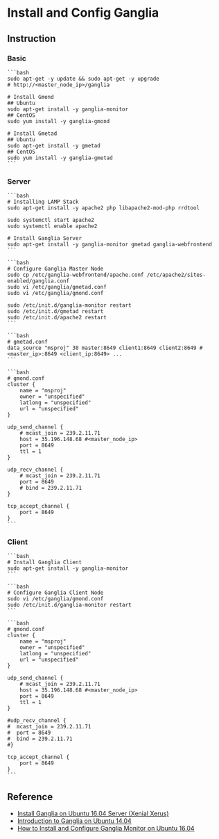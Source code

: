 # Install and Config Ganglia

## Instruction
### Basic

	```bash
	sudo apt-get -y update && sudo apt-get -y upgrade
	# http://<master_node_ip>/ganglia
	
	# Install Gmond
	## Ubuntu
	sudo apt-get install -y ganglia-monitor
	## CentOS
	sudo yum install -y ganglia-gmond

	# Install Gmetad
	## Ubuntu
	sudo apt-get install -y gmetad
	## CentOS
	sudo yum install -y ganglia-gmetad
	```


### Server

	```bash
	# Installing LAMP Stack
	sudo apt-get install -y apache2 php libapache2-mod-php rrdtool
	
	sudo systemctl start apache2 
	sudo systemctl enable apache2
	
	# Install Ganglia Server
	sudo apt-get install -y ganglia-monitor gmetad ganglia-webfrontend
	```
	
	```bash
	# Configure Ganglia Master Node
	sudo cp /etc/ganglia-webfrontend/apache.conf /etc/apache2/sites-enabled/ganglia.conf
	sudo vi /etc/ganglia/gmetad.conf
	sudo vi /etc/ganglia/gmond.conf
	
	sudo /etc/init.d/ganglia-monitor restart
	sudo /etc/init.d/gmetad restart
	sudo /etc/init.d/apache2 restart
	```
	
	```bash
	# gmetad.conf
	data_source "msproj" 30 master:8649 client1:8649 client2:8649 #<master_ip>:8649 <client_ip:8649> ...
	```
	
	```bash
	# gmond.conf
	cluster {
		name = "msproj"
		owner = "unspecified"
		latlong = "unspecified"
		url = "unspecified"
	}
	
	udp_send_channel {
		# mcast_join = 239.2.11.71
		host = 35.196.148.68 #<master_node_ip>
		port = 8649
		ttl = 1
	}
	
	udp_recv_channel {
		# mcast_join = 239.2.11.71
		port = 8649
		# bind = 239.2.11.71
	}
	
	tcp_accept_channel { 
		port = 8649 
	}
	```
	
### Client

	```bash
	# Install Ganglia Client
	sudo apt-get install -y ganglia-monitor
	```

	```bash
	# Configure Ganglia Client Node
	sudo vi /etc/ganglia/gmond.conf
	sudo /etc/init.d/ganglia-monitor restart
	```

	```bash
	# gmond.conf
	cluster {
		name = "msproj"
		owner = "unspecified"
		latlong = "unspecified"
		url = "unspecified"
	}
	
	udp_send_channel {
		# mcast_join = 239.2.11.71
		host = 35.196.148.68 #<master_node_ip>
		port = 8649
		ttl = 1
	}
	
	#udp_recv_channel {
	#  mcast_join = 239.2.11.71
	#  port = 8649
	#  bind = 239.2.11.71
	#}

	tcp_accept_channel { 
		port = 8649 
	}
	```

## Reference
- [Install Ganglia on Ubuntu 16.04 Server (Xenial Xerus)](http://www.ubuntugeek.com/install-ganglia-on-ubuntu-16-04-server-xenial-xerus.html)
- [Introduction to Ganglia on Ubuntu 14.04](https://www.digitalocean.com/community/tutorials/introduction-to-ganglia-on-ubuntu-14-04)
- [How to Install and Configure Ganglia Monitor on Ubuntu 16.04](https://hostpresto.com/community/tutorials/how-to-install-and-configure-ganglia-monitor-on-ubuntu-16-04/)